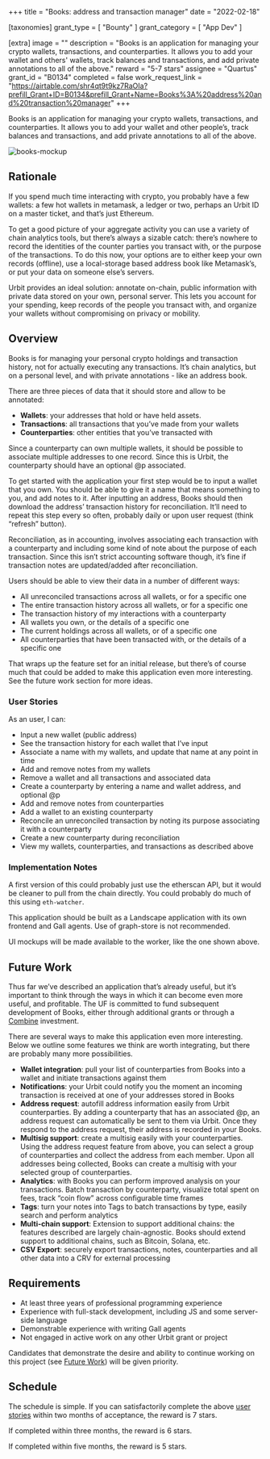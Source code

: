 +++
title = "Books: address and transaction manager"
date = "2022-02-18"

[taxonomies]
grant_type = [ "Bounty" ]
grant_category = [ "App Dev" ]

[extra]
image = ""
description = "Books is an application for managing your crypto wallets, transactions, and counterparties. It allows you to add your wallet and others' wallets, track balances and transactions, and add private annotations to all of the above."
reward = "5-7 stars"
assignee = "Quartus"
grant_id = "B0134"
completed = false
work_request_link = "https://airtable.com/shr4qt9t9kz7RaOIa?prefill_Grant+ID=B0134&prefill_Grant+Name=Books%3A%20address%20and%20transaction%20manager"
+++

Books is an application for managing your crypto wallets, transactions, and counterparties. It allows you to add your wallet and other people’s, track balances and transactions, and add private annotations to all of the above.

![books-mockup](https://storage.googleapis.com/media.urbit.org/grants/books-mockup.png)

## Rationale

If you spend much time interacting with crypto, you probably have a few wallets: a few hot wallets in metamask, a ledger or two, perhaps an Urbit ID on a master ticket, and that’s just Ethereum.

To get a good picture of your aggregate activity you can use a variety of chain analytics tools, but there’s always a sizable catch: there’s nowhere to record the identities of the counter parties you transact with, or the purpose of the transactions. To do this now, your options are to either keep your own records (offline), use a local-storage based address book like Metamask’s, or put your data on someone else’s servers.

Urbit provides an ideal solution: annotate on-chain, public information with private data stored on your own, personal server. This lets you account for your spending, keep records of the people you transact with, and organize your wallets without compromising on privacy or mobility.

## Overview

Books is for managing your personal crypto holdings and transaction history, not for actually executing any transactions. It’s chain analytics, but on a personal level, and with private annotations - like an address book.

There are three pieces of data that it should store and allow to be annotated:

- **Wallets**: your addresses that hold or have held assets.
- **Transactions**: all transactions that you’ve made from your wallets
- **Counterparties**: other entities that you’ve transacted with

Since a counterparty can own multiple wallets, it should be possible to associate multiple addresses to one record. Since this is Urbit, the counterparty should have an optional @p associated.

To get started with the application your first step would be to input a wallet that you own. You should be able to give it a name that means something to you, and add notes to it. After inputting an address, Books should then download the address’ transaction history for reconciliation. It’ll need to repeat this step every so often, probably daily or upon user request (think “refresh” button).

Reconciliation, as in accounting, involves associating each transaction with a counterparty and including some kind of note about the purpose of each transaction. Since this isn’t strict accounting software though, it’s fine if transaction notes are updated/added after reconciliation.

Users should be able to view their data in a number of different ways:

- All unreconciled transactions across all wallets, or for a specific one
- The entire transaction history across all wallets, or for a specific one
- The transaction history of my interactions with a counterparty
- All wallets you own, or the details of a specific one
- The current holdings across all wallets, or of a specific one
- All counterparties that have been transacted with, or the details of a specific one

That wraps up the feature set for an initial release, but there’s of course much that could be added to make this application even more interesting. See the future work section for more ideas.

### User Stories

As an user, I can:

- Input a new wallet (public address)
- See the transaction history for each wallet that I’ve input
- Associate a name with my wallets, and update that name at any point in time
- Add and remove notes from my wallets
- Remove a wallet and all transactions and associated data
- Create a counterparty by entering a name and wallet address, and optional @p
- Add and remove notes from counterparties
- Add a wallet to an existing counterparty
- Reconcile an unreconciled transaction by noting its purpose associating it with a counterparty
- Create a new counterparty during reconciliation
- View my wallets, counterparties, and transactions as described above

### Implementation Notes

A first version of this could probably just use the etherscan API, but it would be cleaner to pull from the chain directly. You could probably do much of this using `eth-watcher`.

This application should be built as a Landscape application with its own frontend and Gall agents. Use of graph-store is not recommended.

UI mockups will be made available to the worker, like the one shown above.

## Future Work

Thus far we’ve described an application that’s already useful, but it’s important to think through the ways in which it can become even more useful, and profitable. The UF is committed to fund subsequent development of Books, either through additional grants or through a [Combine](https://the-combine.org) investment.

There are several ways to make this application even more interesting. Below we outline some features we think are worth integrating, but there are probably many more possibilities.

- **Wallet integration**: pull your list of counterparties from Books into a wallet and initiate transactions against them
- **Notifications**: your Urbit could notify you the moment an incoming transaction is received at one of your addresses stored in Books
- **Address request**: autofill address information easily from Urbit counterparties. By adding a counterparty that has an associated @p, an address request can automatically be sent to them via Urbit. Once they respond to the address request, their address is recorded in your Books.
- **Multisig support**: create a multisig easily with your counterparties. Using the address request feature from above, you can select a group of counterparties and collect the address from each member. Upon all addresses being collected, Books can create a multisig with your selected group of counterparties.
- **Analytics**: with Books you can perform improved analysis on your transactions. Batch transaction by counterparty, visualize total spent on fees, track “coin flow” across configurable time frames
- **Tags**: turn your notes into Tags to batch transactions by type, easily search and perform analytics
- **Multi-chain support**: Extension to support additional chains: the features described are largely chain-agnostic. Books should extend support to additional chains, such as Bitcoin, Solana, etc.
- **CSV Export**: securely export transactions, notes, counterparties and all other data into a CRV for external processing

## Requirements

- At least three years of professional programming experience
- Experience with full-stack development, including JS and some server-side language
- Demonstrable experience with writing Gall agents
- Not engaged in active work on any other Urbit grant or project

Candidates that demonstrate the desire and ability to continue working on this
project (see [Future Work](#future-work)) will be given priority.

## Schedule

The schedule is simple. If you can satisfactorily complete the above [user stories](#user-stories) within two months of acceptance, the reward is 7 stars.

If completed within three months, the reward is 6 stars.

If completed within five months, the reward is 5 stars.
